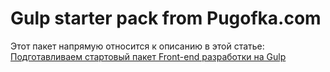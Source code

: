 # Gulp starter pack from Pugofka.com
Этот пакет напрямую относится к описанию в этой статье: [Подготавливаем стартовый пакет Front-end разработки на Gulp](http://pugofka.com/blog/technology/the-prepared-starting-package-front-end-development-on-gulp/)